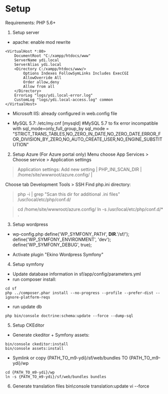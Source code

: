 # Setup
Requirements: PHP 5.6+

1. Setup server
- apache: enable mod rewrite
```
<VirtualHost *:80>
    DocumentRoot "C:/xampp/htdocs/www"
    ServerName ydi.local
    ServerAlias ydi.local
	<Directory C:/xampp/htdocs/www/>
		Options Indexes FollowSymLinks Includes ExecCGI
		AllowOverride All
		Order allow,deny
		Allow from all
	</Directory>
    ErrorLog "logs/ydi.local-error.log"
    CustomLog "logs/ydi.local-access.log" common
</VirtualHost>
```
- Microsoft IIS: already configured in web.config file

- MySQL 5.7: 
/etc/my.cnf
[mysqld]
#MySQL 5.7 to fix error incompatible with sql_mode=only_full_group_by
sql_mode = "STRICT_TRANS_TABLES,NO_ZERO_IN_DATE,NO_ZERO_DATE,ERROR_FOR_DIVISION_BY_ZERO,NO_AUTO_CREATE_USER,NO_ENGINE_SUBSTITUTION"

2. Setup Azure (For Azure portal only)
Menu choose App Services > Choose service > Application settings 
> Application settings:
> Add new setting
| PHP_INI_SCAN_DIR | /home/site/wwwroot/azure.config/ |

Choose tab Development Tools > SSH
Find php.ini directory:
> php -i | grep "Scan this dir for additional .ini files"
/usr/local/etc/php/conf.d/

> cd /home/site/wwwroot/azure.config/
> ln -s /usr/local/etc/php/conf.d/* .


3. Setup wordpress
- wp-config.php
define('WP_SYMFONY_PATH', __DIR__.'/sf/');
define('WP_SYMFONY_ENVIRONMENT', 'dev');
define('WP_SYMFONY_DEBUG', true);

- Activate plugin "Ekino Wordpress Symfony"

4. Setup symfony
- Update database information in sf/app/config/parameters.yml
- run composer install: 
```
cd sf
php ../composer.phar install --no-progress --profile --prefer-dist --ignore-platform-reqs

```
- run update db
```
php bin/console doctrine:schema:update --force --dump-sql
```

5. Setup CKEditor
- Generate ckeditor + Symfony assets:
```
bin/console ckeditor:install
bin/console assets:install
```
- Symlink or copy 
{PATH_TO_m9-ydi}/sf/web/bundles
TO
{PATH_TO_m9-ydi}/wp
```
cd {PATH_TO_m9-ydi}/wp
ln -s {PATH_TO_m9-ydi}/sf/web/bundles bundles
```

6. Generate translation files 
 bin\console  translation:update vi --force